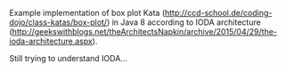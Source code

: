 Example implementation of box plot Kata (http://ccd-school.de/coding-dojo/class-katas/box-plot/) in Java 8 according to IODA architecture (http://geekswithblogs.net/theArchitectsNapkin/archive/2015/04/29/the-ioda-architecture.aspx). 

Still trying to understand IODA...
